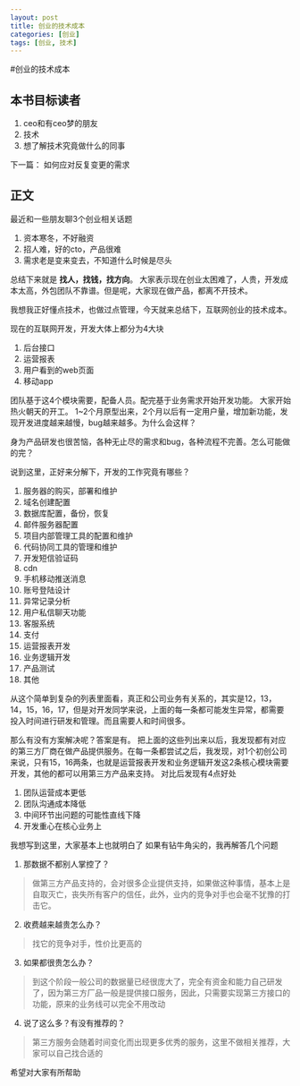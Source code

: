 ```yaml
---
layout: post
title: 创业的技术成本
categories: [创业]
tags: [创业, 技术]
---
```


#创业的技术成本

## 本书目标读者
1. ceo和有ceo梦的朋友
2. 技术
3. 想了解技术究竟做什么的同事

下一篇： 如何应对反复变更的需求

## 正文
最近和一些朋友聊3个创业相关话题 
1. 资本寒冬，不好融资
2. 招人难，好的cto，产品很难
3. 需求老是变来变去，不知道什么时候是尽头

总结下来就是 **找人，找钱，找方向**。
大家表示现在创业太困难了，人贵，开发成本太高，外包团队不靠谱。但是呢，大家现在做产品，都离不开技术。

我想我正好懂点技术，也做过点管理，今天就来总结下，互联网创业的技术成本。

现在的互联网开发，开发大体上都分为4大块

1. 后台接口
2. 运营报表
3. 用户看到的web页面
4. 移动app

团队基于这4个模块需要，配备人员。配完基于业务需求开始开发功能。
大家开始热火朝天的开工。
1~2个月原型出来，2个月以后有一定用户量，增加新功能，发现开发进度越来越慢，bug越来越多。为什么会这样？

身为产品研发也很苦恼，各种无止尽的需求和bug，各种流程不完善。怎么可能做的完？

说到这里，正好来分解下，开发的工作究竟有哪些？

1. 服务器的购买，部署和维护
2. 域名创建配置
3. 数据库配置，备份，恢复
4. 邮件服务器配置
5. 项目内部管理工具的配置和维护
6. 代码协同工具的管理和维护
6. 开发短信验证码
7. cdn
8. 手机移动推送消息
9. 账号登陆设计
10. 异常记录分析
11. 用户私信聊天功能
12. 客服系统
13. 支付
14. 运营报表开发
16. 业务逻辑开发
17. 产品测试
18. 其他

从这个简单到复杂的列表里面看，真正和公司业务有关系的，其实是12，13，14，15，16，17，但是对开发同学来说，上面的每一条都可能发生异常，都需要投入时间进行研发和管理。而且需要人和时间很多。

那么有没有方案解决呢？答案是有。
把上面的这些列出来以后，我发现都有对应的第三方厂商在做产品提供服务。在每一条都尝试之后，我发现，对1个初创公司来说，只有15，16两条，也就是运营报表开发和业务逻辑开发这2条核心模块需要开发，其他的都可以用第三方产品来支持。
对比后发现有4点好处
1. 团队运营成本更低
2. 团队沟通成本降低
3. 中间环节出问题的可能性直线下降
4. 开发重心在核心业务上

我想写到这里，大家基本上也就明白了
如果有钻牛角尖的，我再解答几个问题

1. 那数据不都别人掌控了？
>做第三方产品支持的，会对很多企业提供支持，如果做这种事情，基本上是自取灭亡，丧失所有客户的信任，此外，业内的竞争对手也会毫不犹豫的打击它。

2. 收费越来越贵怎么办？
>找它的竞争对手，性价比更高的

3. 如果都很贵怎么办？
>到这个阶段一般公司的数据量已经很庞大了，完全有资金和能力自己研发了，因为第三方厂品一般是提供接口服务，因此，只需要实现第三方接口的功能，原来的业务线可以完全不用改动

4. 说了这么多？有没有推荐的？
>第三方服务会随着时间变化而出现更多优秀的服务，这里不做相关推荐，大家可以自己找合适的

希望对大家有所帮助
